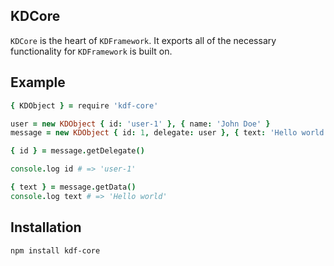 ## KDCore

`KDCore` is the heart of `KDFramework`. It exports all of the necessary functionality for `KDFramework` is built on.

## Example

```coffee
{ KDObject } = require 'kdf-core'

user = new KDObject { id: 'user-1' }, { name: 'John Doe' }
message = new KDObject { id: 1, delegate: user }, { text: 'Hello world!' }

{ id } = message.getDelegate()

console.log id # => 'user-1'

{ text } = message.getData()
console.log text # => 'Hello world'
```

## Installation

```
npm install kdf-core
```


